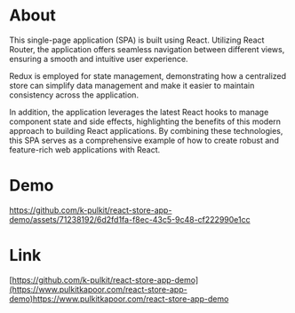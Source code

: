 # About

This single-page application (SPA) is built using React. Utilizing React Router, the application offers seamless navigation between different views, ensuring a smooth and intuitive user experience.

Redux is employed for state management, demonstrating how a centralized store can simplify data management and make it easier to maintain consistency across the application.

In addition, the application leverages the latest React hooks to manage component state and side effects, highlighting the benefits of this modern approach to building React applications. By combining these technologies, this SPA serves as a comprehensive example of how to create robust and feature-rich web applications with React.

# Demo 

https://github.com/k-pulkit/react-store-app-demo/assets/71238192/6d2fd1fa-f8ec-43c5-9c48-cf222990e1cc

# Link 
[https://github.com/k-pulkit/react-store-app-demo](https://www.pulkitkapoor.com/react-store-app-demo)https://www.pulkitkapoor.com/react-store-app-demo
